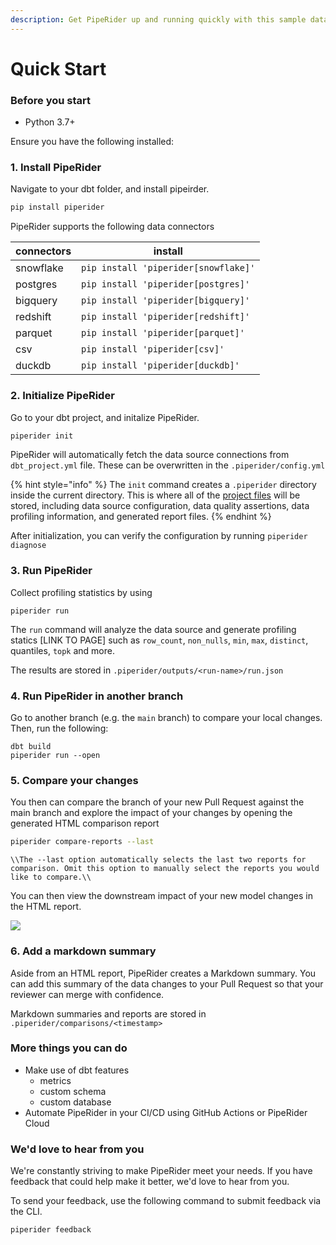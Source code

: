 ```yaml
---
description: Get PipeRider up and running quickly with this sample data quality project.
---
```


# Quick Start

### Before you start

* Python 3.7+

Ensure you have the following installed:

### 1. Install PipeRider

Navigate to your dbt folder, and install pipeirder.

```bash
pip install piperider
```

PipeRider supports the following data connectors

| connectors | install                              |
| ---------- | ------------------------------------ |
| snowflake  | `pip install 'piperider[snowflake]'` |
| postgres   | `pip install 'piperider[postgres]'`  |
| bigquery   | `pip install 'piperider[bigquery]'`  |
| redshift   | `pip install 'piperider[redshift]'`  |
| parquet    | `pip install 'piperider[parquet]'`   |
| csv        | `pip install 'piperider[csv]'`       |
| duckdb     | `pip install 'piperider[duckdb]'`    |

### 2. Initialize PipeRider

Go to your dbt project, and initalize PipeRider.

```bash
piperider init
```

PipeRider will automatically fetch the data source connections from `dbt_project.yml` file. These can be overwritten in the `.piperider/config.yml`

{% hint style="info" %}
The `init` command creates a `.piperider` directory inside the current directory. This is where all of the [project files](../about-piperider/project-structure/) will be stored, including data source configuration, data quality assertions, data profiling information, and generated report files.
{% endhint %}

After initialization, you can verify the configuration by running `piperider diagnose`

### 3. Run PipeRider

Collect profiling statistics by using

```
piperider run
```

The `run` command will analyze the data source and generate profiling statics \[LINK TO PAGE] such as `row_count`, `non_nulls`, `min`, `max`, `distinct`, quantiles, `topk` and more.

The results are stored in `.piperider/outputs/<run-name>/run.json`

### 4. Run PipeRider in another branch

Go to another branch (e.g. the `main` branch) to compare your local changes. Then, run the following:

```
dbt build
piperider run --open
```

### 5. Compare your changes

You then can compare the branch of your new Pull Request against the main branch and explore the impact of your changes by opening the generated HTML comparison report

```bash
piperider compare-reports --last
```

`\\The --last option automatically selects the last two reports for comparison. Omit this option to manually select the reports you would like to compare.\\`

You can then view the downstream impact of your new model changes in the HTML report.

![](https://i.imgur.com/jXQVTpk.png)

### 6. Add a markdown summary

Aside from an HTML report, PipeRider creates a Markdown summary. You can add this summary of the data changes to your Pull Request so that your reviewer can merge with confidence.

Markdown summaries and reports are stored in `.piperider/comparisons/<timestamp>`

### More things you can do

* Make use of dbt features
  * metrics
  * custom schema
  * custom database
* Automate PipeRider in your CI/CD using GitHub Actions or PipeRider Cloud

### We'd love to hear from you

We're constantly striving to make PipeRider meet your needs. If you have feedback that could help make it better, we'd love to hear from you.

To send your feedback, use the following command to submit feedback via the CLI.

```
piperider feedback
```
